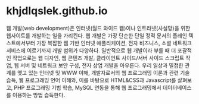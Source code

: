 # khjdlqslek.github.io

웹 개발(web development)은 인터넷(월드 와이드 웹)이나 인트라넷(사설망)을 위한 웹사이트를 개발하는 일을 가리킨다. 웹 개발은 가장 단순한 단일 정적 문서의 플레인 텍스트에서부터 가장 복잡한 웹 기반 인터넷 애플리케이션, 전자 비즈니스, 소셜 네트워크 서비스에 이르기까지 개발 범위가 다양하다. 일반적으로 웹 개발이라 부를 때 더 포괄적인 작업으로는 웹 디자인, 웹 콘텐츠 개발, 클라이언트 사이드/서버 사이드 스크립트 작업, 웹 서버 및 네트워크 보안 구성, 전자 상업 개발을 아우른다. 우리 일상과 밀접한 관계를 맺고 있는 인터넷 및 WWW 이해, 개발자로서의 웹 프로그래밍 이론과 관련 기술 습득, 웹 프로그래밍 언어 이해와, 이를 바탕으로 HTML&CSS과 Javascript를 살펴보고, PHP 프로그래밍 기법 학습, MySQL 연동을 통해 웹 프로그래밍에서 데이터베이스를 이용하는 방법 습득한다.
